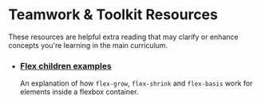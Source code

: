 # Teamwork & Toolkit Resources

These resources are helpful extra reading that may clarify or enhance concepts you're learning in the main curriculum.

- ### [Flex children examples](https://codepen.io/oliverjam/full/YzXYRzw)
  An explanation of how `flex-grow`, `flex-shrink` and `flex-basis` work for elements inside a flexbox container.
